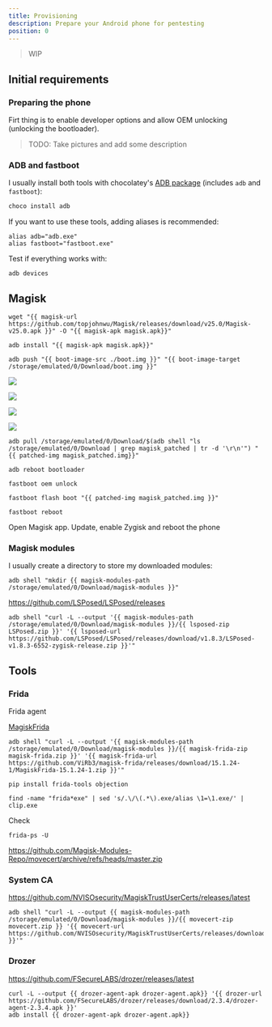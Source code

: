 ```yaml
---
title: Provisioning
description: Prepare your Android phone for pentesting
position: 0
---
```


> WIP

## Initial requirements

### Preparing the phone

Firt thing is to enable developer options and allow OEM unlocking (unlocking the bootloader).

> TODO: Take pictures and add some description

### ADB and fastboot

I usually install both tools with chocolatey's [ADB package](https://community.chocolatey.org/packages/adb) (includes `adb` and `fastboot`):

```powershell
choco install adb
```

If you want to use these tools, adding aliases is recommended:

```shell
alias adb="adb.exe"
alias fastboot="fastboot.exe"
```

Test if everything works with:

```shell
adb devices
```

## Magisk

```shell
wget "{{ magisk-url https://github.com/topjohnwu/Magisk/releases/download/v25.0/Magisk-v25.0.apk }}" -O "{{ magisk-apk magisk.apk}}"
```

```shell
adb install "{{ magisk-apk magisk.apk}}"
```

```shell
adb push "{{ boot-image-src ./boot.img }}" "{{ boot-image-target /storage/emulated/0/Download/boot.img }}"
```

![](./provisioning-images/magisk_install_01.png)

![](./provisioning-images/magisk_install_02.png)

![](./provisioning-images/magisk_install_03.png)

![](./provisioning-images/magisk_install_04.png)

```shell
adb pull /storage/emulated/0/Download/$(adb shell "ls /storage/emulated/0/Download | grep magisk_patched | tr -d '\r\n'") "{{ patched-img magisk_patched.img}}"
```

```shell
adb reboot bootloader
```

```shell
fastboot oem unlock
```

```shell
fastboot flash boot "{{ patched-img magisk_patched.img }}"
```

```shell
fastboot reboot
```

Open Magisk app. Update, enable Zygisk and reboot the phone

### Magisk modules

I usually create a directory to store my downloaded modules:

```shell
adb shell "mkdir {{ magisk-modules-path /storage/emulated/0/Download/magisk-modules }}"
```

https://github.com/LSPosed/LSPosed/releases

```shell
adb shell "curl -L --output '{{ magisk-modules-path /storage/emulated/0/Download/magisk-modules }}/{{ lsposed-zip LSPosed.zip }}' '{{ lsposed-url https://github.com/LSPosed/LSPosed/releases/download/v1.8.3/LSPosed-v1.8.3-6552-zygisk-release.zip }}'"
```

## Tools

### Frida

Frida agent

[MagiskFrida](https://github.com/ViRb3/magisk-frida/releases/latest)

```shell
adb shell "curl -L --output '{{ magisk-modules-path /storage/emulated/0/Download/magisk-modules }}/{{ magisk-frida-zip magisk-frida.zip }}' '{{ magisk-frida-url https://github.com/ViRb3/magisk-frida/releases/download/15.1.24-1/MagiskFrida-15.1.24-1.zip }}'"
```

```shell
pip install frida-tools objection
```

```shell
find -name "frida*exe" | sed 's/.\/\(.*\).exe/alias \1=\1.exe/' | clip.exe
```

Check

```shell
frida-ps -U
```

https://github.com/Magisk-Modules-Repo/movecert/archive/refs/heads/master.zip

### System CA

https://github.com/NVISOsecurity/MagiskTrustUserCerts/releases/latest

```shell
adb shell "curl -L --output {{ magisk-modules-path /storage/emulated/0/Download/magisk-modules }}/{{ movecert-zip movecert.zip }} '{{ movecert-url https://github.com/NVISOsecurity/MagiskTrustUserCerts/releases/download/v0.4.1/AlwaysTrustUserCerts.zip }}'"
```

### Drozer

https://github.com/FSecureLABS/drozer/releases/latest

```shell
curl -L --output {{ drozer-agent-apk drozer-agent.apk}} '{{ drozer-url https://github.com/FSecureLABS/drozer/releases/download/2.3.4/drozer-agent-2.3.4.apk }}'
adb install {{ drozer-agent-apk drozer-agent.apk}}
```

